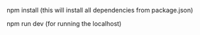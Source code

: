 npm install (this will install all dependencies from package.json) 




npm run dev (for running the localhost)
